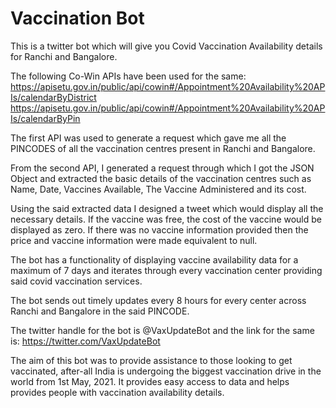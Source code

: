 # Vaccination Bot

This is a twitter bot which will give you Covid Vaccination Availability details for Ranchi and Bangalore.

The following Co-Win APIs have been used for the same:
https://apisetu.gov.in/public/api/cowin#/Appointment%20Availability%20APIs/calendarByDistrict
https://apisetu.gov.in/public/api/cowin#/Appointment%20Availability%20APIs/calendarByPin

The first API was used to generate a request which gave me all the PINCODES of all the vaccination centres present in Ranchi and Bangalore.

From the second API, I generated a request through which I got the JSON Object and extracted the basic details of the vaccination centres such as Name, Date, Vaccines Available, The Vaccine Administered and its cost.

Using the said extracted data I designed a tweet which would display all the necessary details. If the vaccine was free, the cost of the vaccine would be displayed as zero. If there was no vaccine information provided then the price and vaccine information were made equivalent to null.

The bot has a functionality of displaying vaccine availability data for a maximum of 7 days and iterates through every vaccination center providing said covid vaccination services.

The bot sends out timely updates every 8 hours for every center across Ranchi and Bangalore in the said PINCODE.

The twitter handle for the bot is @VaxUpdateBot and the link for the same is:
https://twitter.com/VaxUpdateBot

The aim of this bot was to provide assistance to those looking to get vaccinated, after-all India is undergoing the biggest vaccination drive in the world from 1st May, 2021.
It provides easy access to data and helps provides people with vaccination availability details.
